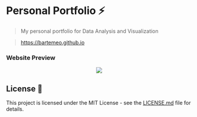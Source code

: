 # Personal Portfolio ⚡️ 
> My personal portfolio for Data Analysis and Visualization

> https://bartemeo.github.io

### Website Preview
<p align="center"> 
  <kbd>
    <a href="https://bartemeo.github.io" target="_blank"><img src="examples/preview.gif">
  </a>
  </kbd>
</p>

## License 📄
This project is licensed under the MIT License - see the [LICENSE.md](./LICENSE) file for details.

